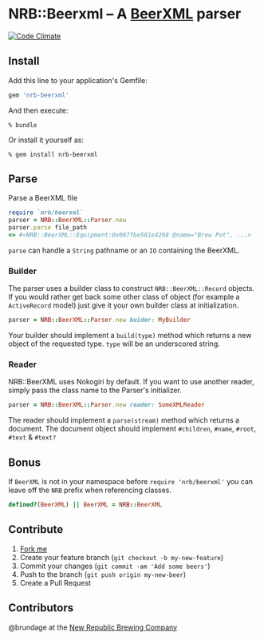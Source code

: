 # NRB::Beerxml &ndash; A [BeerXML](http://www.beerxml.com/) parser

[![Code Climate](https://codeclimate.com/github/NewRepublicBrewing/beerxml/badges/gpa.svg)](https://codeclimate.com/github/NewRepublicBrewing/beerxml)


## Install

Add this line to your application's Gemfile:

```ruby
gem 'nrb-beerxml'
```

And then execute:

    % bundle

Or install it yourself as:

    % gem install nrb-beerxml

## Parse

Parse a BeerXML file

```ruby
require `nrb/beerxml`
parser = NRB::BeerXML::Parser.new
parser.parse file_path
=> #<NRB::BeerXML::Equipment:0x007fbe501e4298 @name="Brew Pot", ...>
```

`parse` can handle a `String` pathname or an `IO` containing the BeerXML.

### Builder

The parser uses a builder class to construct `NRB::BeerXML::Record` objects.  If you would rather get back some other class of object (for example a `ActiveRecord` model) just give it your own builder class at initialization.

```ruby
parser = NRB::BeerXML::Parser.new buider: MyBuilder
```

Your builder should implement a `build(type)` method which returns a new object of the requested type.  `type` will be an underscored string.

### Reader

NRB::BeerXML uses Nokogiri by default.  If you want to use another reader, simply pass the class name to the Parser's initializer.

```ruby
parser = NRB::BeerXML::Parser.new reader: SomeXMLReader
```

The reader should implement a `parse(stream)` method which returns a document.  The document object should implement `#children`, `#name`, `#root`, `#text` &amp; `#text?`

## Bonus

If `BeerXML` is not in your namespace before `require 'nrb/beerxml'` you can leave off the `NRB` prefix when referencing classes.

```ruby
defined?(BeerXML) || BeerXML = NRB::BeerXML
```

## Contribute

1. [Fork me](https://github.com/NewRepublicBrewing/nrb-beerxml/fork)
2. Create your feature branch (`git checkout -b my-new-feature`)
3. Commit your changes (`git commit -am 'Add some beers'`)
4. Push to the branch (`git push origin my-new-beer`)
5. Create a Pull Request

## Contributors

@brundage at the [New Republic Brewing Company](https://github.com/NewRepublicBrewing)
